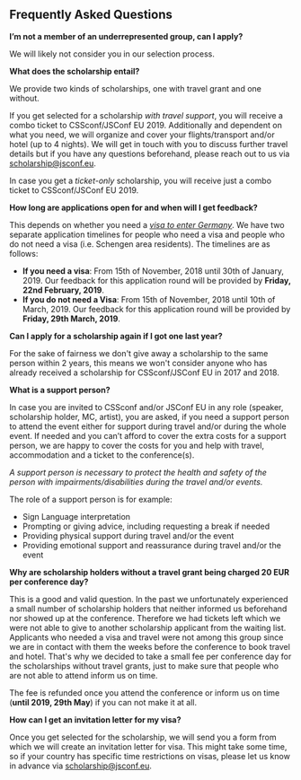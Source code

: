 ## Frequently Asked Questions

__I’m not a member of an underrepresented group, can I apply?__

We will likely not consider you in our selection process.

__What does the scholarship entail?__

We provide two kinds of scholarships, one with travel grant and one without.

If you get selected for a scholarship *with travel support*, you will receive a combo ticket to CSSconf/JSConf EU 2019. Additionally and dependent on what you need, we will organize and cover your flights/transport and/or hotel (up to 4 nights). We will get in touch with you to discuss further travel details but if you have any questions beforehand, please reach out to us via [scholarship@jsconf.eu](mailto:scholarship@jsconf.eu?subject=Scholarship%20FAQ).

In case you get a _ticket-only_ scholarship, you will receive just a combo ticket to CSSconf/JSConf EU 2019.

__How long are applications open for and when will I get feedback?__

This depends on whether you need a [_visa to enter Germany_](https://www.auswaertiges-amt.de/en/einreiseundaufenthalt/visabestimmungen-node). We have two separate application timelines for people who need a visa and people who do not need a visa (i.e. Schengen area residents). The timelines are as follows:

- __If you need a visa__: From 15th of November, 2018 until 30th of January, 2019. Our feedback for this application round will be provided by **Friday, 22nd February, 2019**.
- __If you do not need a Visa__: From 15th of November, 2018 until 10th of March, 2019. Our feedback for this application round will be provided by **Friday, 29th March, 2019**.

__Can I apply for a scholarship again if I got one last year?__

For the sake of fairness we don't give away a scholarship to the same person within 2 years, this means we won't consider anyone who has already received a scholarship for CSSconf/JSConf EU in 2017 and 2018.

__What is a support person?__

In case you are invited to CSSconf and/or JSConf EU in any role (speaker, scholarship holder, MC, artist), you are asked, if you need a support person to attend the event either for support during travel and/or during the whole event. If needed and you can’t afford to cover the extra costs for a support person, we are happy to cover the costs for you and help with travel, accommodation and a ticket to the conference(s).

*A support person is necessary to protect the health and safety of the person with impairments/disabilities during the travel and/or events.*

The role of a support person is for example:
- Sign Language interpretation
- Prompting or giving advice, including requesting a break if needed
- Providing physical support during travel and/or the event
- Providing emotional support and reassurance during travel and/or the event

__Why are scholarship holders without a travel grant being charged 20 EUR per conference day?__

This is a good and valid question. In the past we unfortunately experienced a small number of scholarship holders that neither informed us beforehand nor showed up at the conference. Therefore we had tickets left which we were not able to give to another scholarship applicant from the waiting list. Applicants who needed a visa and travel were not among this group since we are in contact with them the weeks before the conference to book travel and hotel. That's why we decided to take a small fee per conference day for the scholarships without travel grants, just to make sure that people who are not able to attend inform us on time.

The fee is refunded once you attend the conference or inform us on time (**until 2019, 29th May**) if you can not make it at all.

__How can I get an invitation letter for my visa?__

Once you get selected for the scholarship, we will send you a form from which we will create an invitation letter for visa. This might take some time, so if your country has specific time restrictions on visas, please let us know in advance via [scholarship@jsconf.eu](mailto:scholarship@jsconf.eu?subject=Scholarship%20FAQ).
